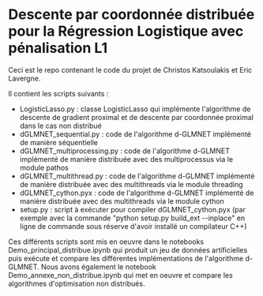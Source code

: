 # Descente par coordonnée distribuée pour la Régression Logistique avec pénalisation L1

Ceci est le repo contenant le code du projet de Christos Katsoulakis et Eric Lavergne.

Il contient les scripts suivants : 
<ul>
<li>LogisticLasso.py : classe LogisticLasso qui implémente l'algorithme de descente de gradient proximal et de descente par coordonnée proximal dans le cas non distribué </li>
<li>dGLMNET_sequential.py : code de l'algorithme d-GLMNET implémenté de manière séquentielle  </li>
<li>dGLMNET_multiprocessing.py : code de l'algorithme d-GLMNET implémenté de manière distribuée avec des multiprocessus via le module pathos</li>
<li>dGLMNET_multithread.py : code de l'algorithme d-GLMNET implémenté de manière distribuée avec des multithreads via le module threading</li>
<li>dGLMNET_cython.pyx : code de l'algorithme d-GLMNET implémenté de manière distribuée avec des multithreads via le module cython</li>
<li>setup.py : script à exécuter pour compiler dGLMNET_cython.pyx (par exemple avec la commande "python setup.py build_ext --inplace" en ligne de commande sous réserve d'avoir installé un compilateur C++) </li>
</ul>

Ces différents scripts sont mis en oeuvre dans le notebooks Demo_principal_distribue.ipynb qui produit un jeu de données artificielles puis exécute et compare les différentes implémentations de l'algorithme d-GLMNET. Nous avons également  le notebook Demo_annexe_non_distribue.ipynb qui met en oeuvre et compare les algorithmes d'optimisation non distribués.